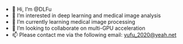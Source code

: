 - 👋 Hi, I’m @DLFu
- 👀 I’m interested in deep learning and medical image analysis
- 🌱 I’m currently learning medical image processing
- 💞️ I’m looking to collaborate on multi-GPU acceleration
- 📫 Please contact me via the following email: yufu_2020@yeah.net

<!---
DLFu/DLFu is a ✨ special ✨ repository because its `README.md` (this file) appears on your GitHub profile.
You can click the Preview link to take a look at your changes.
--->
